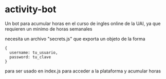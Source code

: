 # activity-bot
Un bot para acumular horas en el curso de ingles online de la UAI, ya que requieren un minimo de horas semanales

necesita un archivo "secrets.js" que exporta un objeto de la forma 
```
{
  username: tu_usuario,
  password: tu_clave
}
```
para ser usado en index.js para acceder a la plataforma y acumular horas

